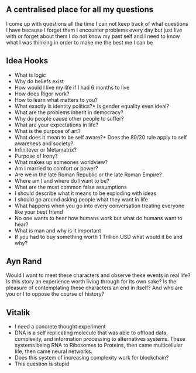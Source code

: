 ## A centralised place for all my questions

I come up with questions all the time I can not keep track of what questions I have because I forget them I encounter problems every day but just live with or forget about them I do not know my past self and I need to know what I was thinking in order to make me the best me I can be

## Idea Hooks

* What is logic
* Why do beliefs exist
* How would I live my life if I had 6 months to live
* How does Rigor work?
* How to learn what matters to you?
* What exactly is identity politics?* Is gender equality even ideal?
* What are the problems inherit in democracy?
* Why do people cause other people to suffer?
* What are your expectations in life?
* What is the purpose of art?
* What does it mean to be self aware?* Does the 80/20 rule apply to self awareness and society?
* Infinitever or Metamatrix?
* Purpose of Irony?
* What makes up someones worldview?
* Am I married to comfort or power?
* Are we in the late Roman Republic or the late Roman Empire?
* Where am I and where do I want to be?
* What are the most common false assumptions
* I should describe what it means to be exploding with ideas
* I should go around asking people what they want in life
* What happens when you go into every conversation treating everyone like your best friend
* No one wants to hear how humans work but what do humans want to hear?
* What is man and why is it important
* If you had to buy something worth 1 Trillion USD what would it be and why?

## Ayn Rand

Would I want to meet these characters and observe these events in real life? Is this story an experience worth living through for its own sake? Is the pleasure of contemplating these characters an end in itself? And who are you or I to oppose the course of history?

## Vitalik

* I need a concrete thought experiment
* DNA is a self replicating molecule that was able to offload data, complexity, and information processing to alternatives systems. These systems being RNA to Ribosomes to Proteins, then came multicellular life, then came neural networks.
* Does this system of increasing complexity work for blockchain?
* This question is stupid
